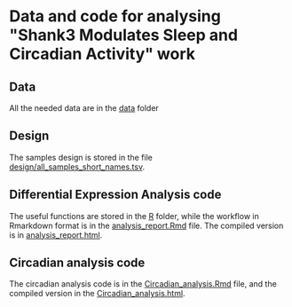 # Data and code for analysing "Shank3 Modulates Sleep and Circadian Activity" work

## Data
All the needed data are in the [data](data) folder

## Design
The samples design is stored in the file [design/all_samples_short_names.tsv](design/all_samples_short_names.tsv).

## Differential Expression Analysis code
The useful functions are stored in the [R](R) folder, while the workflow in Rmarkdown 
format is in the [analysis_report.Rmd](analysis_report.Rmd) file.
The compiled version is in [analysis_report.html](analysis_report.html).

## Circadian analysis code
The circadian analysis code is in the [Circadian_analysis.Rmd](Circadian_analysis.Rmd)
file, and the compiled version in the [Circadian_analysis.html](Circadian_analysis.html).
